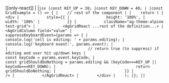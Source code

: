 [[only-react]]
|
|```jsx
|const KEY_UP = 38;
|const KEY_DOWN = 40;
|
|const GridExample = () => {
|    // rest of the component
|
|    return (
|        <div
|            style={{
|                height: '100%',
|                width: '100%'
|            }}
|            className="ag-theme-alpine test-grid">
|            <AgGridReact ...rest of the definition...>
|                <AgGridColumn field="value"
|                              suppressKeyboardEvent={params => {
|                                   console.log('cell is editing: ' + params.editing);
|                                   console.log('keyboard event:', params.event);
|                            
|                                   // return true (to suppress) if editing and user hit up/down keys
|                                   const keyCode = params.event.keyCode;
|                                   const gridShouldDoNothing = params.editing && (keyCode===KEY_UP || keyCode===KEY_DOWN);
|                                   return gridShouldDoNothing;
|                              }}
|                />
|            </AgGridReact>
|        </div>
|    );
|};
||```

